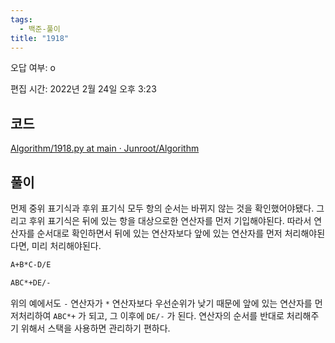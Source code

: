 ```yaml
---
tags:
  - 백준-풀이
title: "1918"
---
```


오답 여부: o

편집 시간: 2022년 2월 24일 오후 3:23

## 코드

[Algorithm/1918.py at main · Junroot/Algorithm](https://github.com/Junroot/Algorithm/blob/main/backjoon/1918.py)

## 풀이

먼제 중위 표기식과 후위 표기식 모두 항의 순서는 바뀌지 않는 것을 확인했어야됐다. 그리고 후위 표기식은 뒤에 있는 항을 대상으로한 연산자를 먼저 기입해야된다. 따라서 연산자를 순서대로 확인하면서 뒤에 있는 연산자보다 앞에 있는 연산자를 먼저 처리해야된다면, 미리 처리해야된다.

```bash
A+B*C-D/E

ABC*+DE/-
```

위의 예에서도 `-` 연산자가 `*` 연산자보다 우선순위가 낮기 때문에 앞에 있는 연산자를 먼저처리하여 `ABC*+` 가 되고, 그 이후에 `DE/-` 가 된다. 연산자의 순서를 반대로 처리해주기 위해서 스택을 사용하면 관리하기 편하다.
